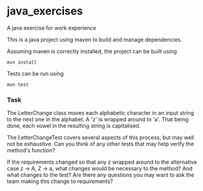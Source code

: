 # java_exercises
A java exercise for work experience

This is a java project using maven to build and manage dependencies.

Assuming maven is correctly installed, the project can be built using

    mvn install

Tests can be run using

    mvn test

### Task

The LetterChange class moves each alphabetic character in an input string to
the next one in the alphabet.  A 'z' is wrapped around to 'a'.  That being
done, each vowel in the resulting string is capitalised.

The LetterChangeTest covers several aspects of this process, but may well not
be exhaustive.  Can you think of any other tests that may help verify the
method's function?

If the requirements changed so that any z wrapped around to the alternative case
z -> A, Z -> a, what changes would be necessary to the method?  And what changes
to the test?  Are there any questions you may want to ask the team making this
change to requirements?
